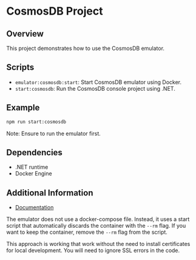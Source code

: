 # CosmosDB Project

## Overview
This project demonstrates how to use the CosmosDB emulator.

## Scripts
- `emulator:cosmosdb:start`: Start CosmosDB emulator using Docker.
- `start:cosmosdb`: Run the CosmosDB console project using .NET.

## Example
```bash
npm run start:cosmosdb
```

Note: Ensure to run the emulator first.

## Dependencies
- .NET runtime
- Docker Engine

## Additional Information
- [Documentation](https://learn.microsoft.com/en-us/azure/cosmos-db/emulator-linux)

The emulator does not use a docker-compose file. Instead, it uses a start script that automatically discards the container with the `--rm` flag. If you want to keep the container, remove the `--rm` flag from the script.

This approach is working that work without the need to install certificates for local development. You will need to ignore SSL errors in the code.